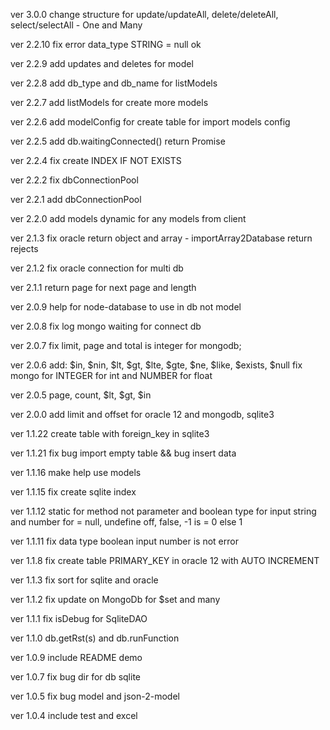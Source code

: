 
ver 3.0.0 change structure for update/updateAll, delete/deleteAll, select/selectAll - One and Many

ver 2.2.10 fix error data_type STRING = null ok

ver 2.2.9 add updates and deletes for model

ver 2.2.8 add db_type and db_name for listModels

ver 2.2.7 add listModels for create more models

ver 2.2.6 add modelConfig for create table for import models config

ver 2.2.5 add db.waitingConnected() return Promise

ver 2.2.4 fix create INDEX IF NOT EXISTS

ver 2.2.2 fix dbConnectionPool

ver 2.2.1 add dbConnectionPool

ver 2.2.0 add models dynamic for any models from client

ver 2.1.3 fix oracle return object and array - importArray2Database return rejects

ver 2.1.2 fix oracle connection for multi db

ver 2.1.1 return page for next page and length

ver 2.0.9 help for node-database to use in db not model

ver 2.0.8 fix log mongo waiting for connect db

ver 2.0.7 fix limit, page and total is integer for mongodb;

ver 2.0.6 add: $in, $nin, $lt, $gt, $lte, $gte, $ne, $like, $exists, $null
fix mongo for INTEGER for int and NUMBER for float

ver 2.0.5 page, count, $lt, $gt, $in

ver 2.0.0 add limit and offset for oracle 12 and mongodb, sqlite3

ver 1.1.22 create table with foreign_key in sqlite3

ver 1.1.21 fix bug import empty table && bug insert data

ver 1.1.16 make help use models

ver 1.1.15 fix create sqlite index

ver 1.1.12 static for method not parameter and boolean type for input string and number for =  null, undefine off, false, -1 is = 0 else 1

ver 1.1.11 fix data type boolean input number is not error

ver 1.1.8 fix create table PRIMARY_KEY in oracle 12 with AUTO INCREMENT

ver 1.1.3 fix sort for sqlite and oracle

ver 1.1.2 fix update on MongoDb for $set and many

ver 1.1.1 fix isDebug for SqliteDAO

ver 1.1.0 db.getRst(s) and db.runFunction

ver 1.0.9 include README demo

ver 1.0.7 fix bug dir for db sqlite

ver 1.0.5 fix bug model and json-2-model

ver 1.0.4 include test and excel